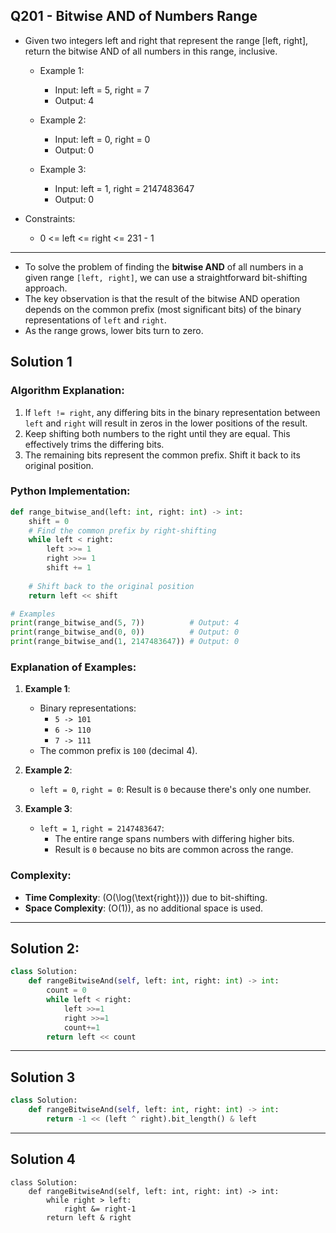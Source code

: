 ## Q201 - Bitwise AND of Numbers Range

- Given two integers left and right that represent the range [left, right], return the bitwise AND of all numbers in this range, inclusive.

  - Example 1:
    - Input: left = 5, right = 7
    - Output: 4
  
  - Example 2:
    - Input: left = 0, right = 0
    - Output: 0

  - Example 3:
    - Input: left = 1, right = 2147483647
    - Output: 0

- Constraints:
  - 0 <= left <= right <= 231 - 1
  
---

- To solve the problem of finding the **bitwise AND** of all numbers in a given range `[left, right]`, we can use a straightforward bit-shifting approach. 
- The key observation is that the result of the bitwise AND operation depends on the common prefix (most significant bits) of the binary representations of `left` and `right`.
- As the range grows, lower bits turn to zero.

## Solution 1

### Algorithm Explanation:
1. If `left != right`, any differing bits in the binary representation between `left` and `right` will result in zeros in the lower positions of the result.
2. Keep shifting both numbers to the right until they are equal. This effectively trims the differing bits.
3. The remaining bits represent the common prefix. Shift it back to its original position.


### Python Implementation:

```python
def range_bitwise_and(left: int, right: int) -> int:
    shift = 0
    # Find the common prefix by right-shifting
    while left < right:
        left >>= 1
        right >>= 1
        shift += 1
    
    # Shift back to the original position
    return left << shift

# Examples
print(range_bitwise_and(5, 7))          # Output: 4
print(range_bitwise_and(0, 0))          # Output: 0
print(range_bitwise_and(1, 2147483647)) # Output: 0
```

### Explanation of Examples:
1. **Example 1**:
   - Binary representations:
     - `5 -> 101`
     - `6 -> 110`
     - `7 -> 111`
   - The common prefix is `100` (decimal 4).

2. **Example 2**:
   - `left = 0`, `right = 0`: Result is `0` because there's only one number.

3. **Example 3**:
   - `left = 1`, `right = 2147483647`:
     - The entire range spans numbers with differing higher bits. 
     - Result is `0` because no bits are common across the range.

### Complexity:
- **Time Complexity**: \(O(\log(\text{right}))\) due to bit-shifting.
- **Space Complexity**: \(O(1)\), as no additional space is used. 

---

## Solution 2:

```python
class Solution:
    def rangeBitwiseAnd(self, left: int, right: int) -> int:
        count = 0
        while left < right:
            left >>=1
            right >>=1
            count+=1
        return left << count
```

---
## Solution 3

```python
class Solution:
    def rangeBitwiseAnd(self, left: int, right: int) -> int:
        return -1 << (left ^ right).bit_length() & left
```

---
## Solution 4

```python3
class Solution:
    def rangeBitwiseAnd(self, left: int, right: int) -> int:
        while right > left:
            right &= right-1
        return left & right

```
